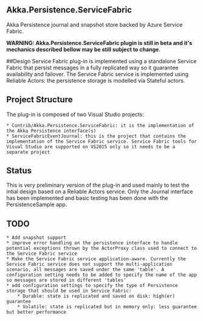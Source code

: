 ﻿## Akka.Persistence.ServiceFabric

Akka Persistence journal and snapshot store backed by Azure Service Fabric.

**WARNING: Akka.Persistence.ServiceFabric plugin is still in beta and it's mechanics described bellow may be still subject to change**.

##Design
Service Fabric plug-in is implemented using a standalone Service Fabric that persist messages in a fully replicated way so it guarantee availability and failover. The Service Fabric service is implemented using Reliable Actors: the persistence storage is modelled via Stateful actors.

## Project Structure
The plug-in is composed of two Visual Studio projects:

    * Contrib/Akka.Persistence.ServiceFabric: it is the implementation of the Akka Persistence interface(s)
    * ServiceFabricEventJournal: this is the project that contains the implementation of the Service Fabric service. Service Fabric tools for Visual Studio are supported on VS2015 only so it needs to be a separate project

## Status
This is very preliminary version of the plug-in and used mainly to test the intial design based on a Reliable Actors service. Only the Journal interface has been implemented and basic testing has been done with the PersistenceSample app.
 
## TODO

    * Add snapshot support
    * improve error handling on the persistence interface to handle potential exceptions thrown by the ActorProxy class used to connect to the Service Fabric service
    * Make the Service Fabric service application-aware. Currently the Service Fabric service does not support the multi-application scenario, all messages are saved under the same 'table'. A configuration setting needs to be added to specify the name of the app so messages are stored in different 'tables'
    * add configuration settings to specify the type of Persistence storage that should be used in Service Fabric:
        * Durable: state is replicated and saved on disk: high(er) guarantee
        * Volatile: state is replicated but in memory only: less guarantee but better performance

 
